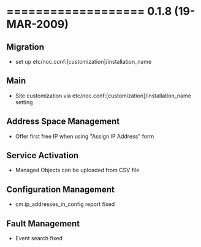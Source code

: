 

===================
0.1.8 (19-MAR-2009)
===================

Migration
---------
* set up etc/noc.conf:[customization]/installation_name

Main
----
* Site customization via etc/noc.conf:[customization]/installation_name setting

Address Space Management
------------------------
* Offer first free IP when using "Assign IP Address" form

Service Activation
------------------
* Managed Objects can be uploaded from CSV file

Configuration Management
------------------------
* cm.ip_addresses_in_config report fixed

Fault Management
----------------
* Event search fixed
